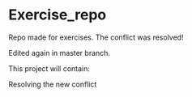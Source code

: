 # Exercise_repo
Repo made for exercises.
The conflict was resolved!


Edited again in master branch.

This project will contain:


Resolving the new conflict

